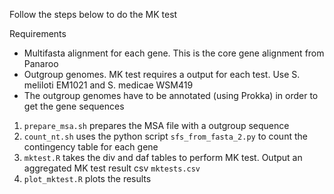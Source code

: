 Follow the steps below to do the MK test

Requirements
- Multifasta alignment for each gene. This is the core gene alignment from Panaroo
- Outgroup genomes. MK test requires a output for each test. Use S. meliloti EM1021 and S. medicae WSM419
- The outgroup genomes have to be annotated (using Prokka) in order to get the gene sequences

1. `prepare_msa.sh` prepares the MSA file with a outgroup sequence
2. `count_nt.sh` uses the python script `sfs_from_fasta_2.py` to count the contingency table for each gene
3. `mktest.R` takes the div and daf tables to perform MK test. Output an aggregated MK test result csv `mktests.csv`
4. `plot_mktest.R` plots the results
